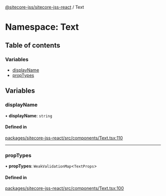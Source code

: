 [@sitecore-jss/sitecore-jss-react](../README.md) / Text

# Namespace: Text

## Table of contents

### Variables

- [displayName](Text.md#displayname)
- [propTypes](Text.md#proptypes)

## Variables

### displayName

• **displayName**: `string`

#### Defined in

[packages/sitecore-jss-react/src/components/Text.tsx:110](https://github.com/Sitecore/jss/blob/3cc9d032c/packages/sitecore-jss-react/src/components/Text.tsx#L110)

___

### propTypes

• **propTypes**: `WeakValidationMap`\<`TextProps`\>

#### Defined in

[packages/sitecore-jss-react/src/components/Text.tsx:100](https://github.com/Sitecore/jss/blob/3cc9d032c/packages/sitecore-jss-react/src/components/Text.tsx#L100)
